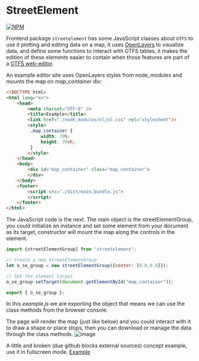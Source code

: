 # StreetElement

[![NPM](https://nodei.co/npm/streetelement.png?downloads=true)](https://www.npmjs.com/package/streetelement)

Frontend package `streetelement` has some JavaScript classes about `GTFS` to use it plotting and editing data on a map, it uses [OpenLayers](https://www.npmjs.com/package/ol) to visualize data, and define some functions to interact with GTFS tables, it makes the edition of these elements easier to contain when those features are part of a [GTFS web-editor](https://github.com/jeancahu/GTFS_shapes_editor_JS).

An example editor site uses OpenLayers styles from node_modules and mounts the map on _map\_container_ div:
```html
<!DOCTYPE html>
<html lang="en">
    <head>
        <meta charset="UTF-8" />
        <title>Example</title>
        <link href="./node_modules/ol/ol.css" rel="stylesheet"/>
        <style>
         .map_container {
             width: 70%;
             height: 70vh;
         }
        </style>
    </head>
    <body>
        <div id="map_container" class="map_container">
        </div>
    </body>
    <footer>
        <script src="./dist/main.bundle.js">
        </script>
    </footer>
</html>
```

The JavaScript code is the next. The main object is the streetElementGroup, you could initialize an instance and set some element from your document as its target, constructor will mount the map along the controls in the element.

```js
import {streetElementGroup} from "streetelement";

// Create a new StreetElementGroup
let o_se_group = new streetElementGroup({center: [0.0,0.0]});

// Set the element target
o_se_group.setTarget(document.getElementById("map_container"));

export { o_se_group };
```
In this _example.js_ we are exporting the object that means we can use the class methods from the browser console.

The page will render the map (just like below) and you could interact with it to draw a shape or place stops, then you can download or manage the data through the class methods.
![image](https://user-images.githubusercontent.com/18200186/137670912-fc8cdcd3-2896-4037-b1a7-254556f0d99d.png)

A little and broken (due github blocks external sources) concept example, use it in fullscreen mode.
[Example](https://jeancahu.github.io/streetelement/#)
